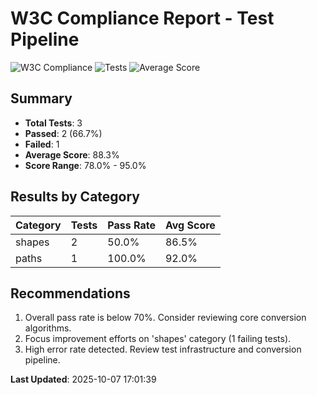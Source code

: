 # W3C Compliance Report - Test Pipeline

![W3C Compliance](https://img.shields.io/badge/W3C%20Compliance-67%-red)
![Tests](https://img.shields.io/badge/Tests-2/3-blue)
![Average Score](https://img.shields.io/badge/Average%20Score-88.3%-green)

## Summary

- **Total Tests**: 3
- **Passed**: 2 (66.7%)
- **Failed**: 1
- **Average Score**: 88.3%
- **Score Range**: 78.0% - 95.0%

## Results by Category

| Category | Tests | Pass Rate | Avg Score |
|----------|-------|-----------|-----------|
| shapes | 2 | 50.0% | 86.5% |
| paths | 1 | 100.0% | 92.0% |

## Recommendations

1. Overall pass rate is below 70%. Consider reviewing core conversion algorithms.
2. Focus improvement efforts on 'shapes' category (1 failing tests).
3. High error rate detected. Review test infrastructure and conversion pipeline.

**Last Updated**: 2025-10-07 17:01:39
